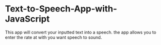 # Text-to-Speech-App-with-JavaScript
This app will convert your inputted text into a speech. the app allows you to enter the rate at with you want speech to sound.
